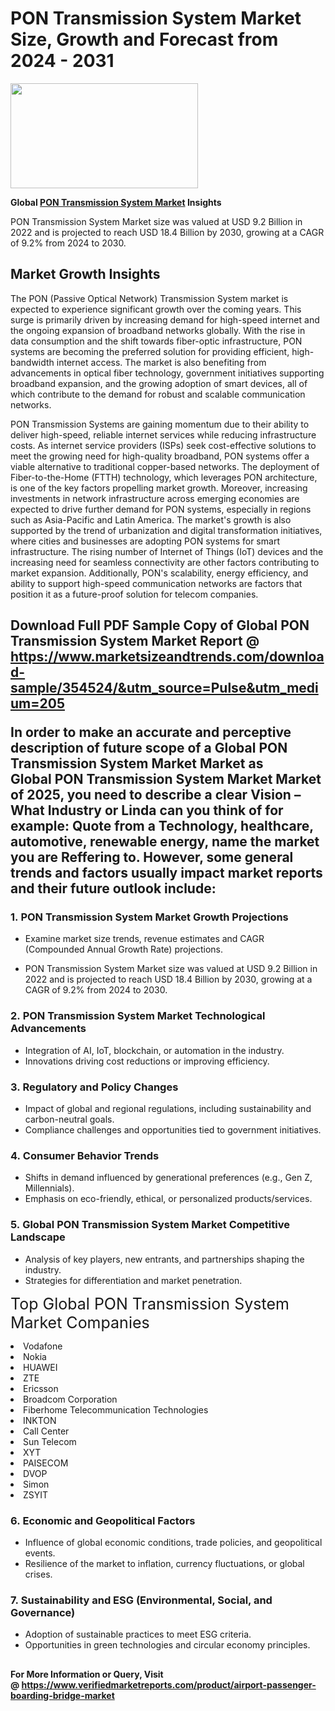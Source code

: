 <H1>PON Transmission System Market Size, Growth and Forecast from 2024 - 2031</H1><img class="aligncenter size-medium wp-image-584254" src="https://thirdeyenews.in/wp-content/uploads/2024/09/Global-Market-Research-300x168.jpeg" alt="" width="300" height="168" /><p><strong>Global&nbsp;<a href="https://www.marketsizeandtrends.com/download-sample/354524/&amp;utm_source=Pulse&amp;utm_medium=205">PON Transmission System Market</a> Insights</strong></p><p>PON Transmission System Market size was valued at USD 9.2 Billion in 2022 and is projected to reach USD 18.4 Billion by 2030, growing at a CAGR of 9.2% from 2024 to 2030.</p><p><h2>Market Growth Insights</h2> The PON (Passive Optical Network) Transmission System market is expected to experience significant growth over the coming years. This surge is primarily driven by increasing demand for high-speed internet and the ongoing expansion of broadband networks globally. With the rise in data consumption and the shift towards fiber-optic infrastructure, PON systems are becoming the preferred solution for providing efficient, high-bandwidth internet access. The market is also benefiting from advancements in optical fiber technology, government initiatives supporting broadband expansion, and the growing adoption of smart devices, all of which contribute to the demand for robust and scalable communication networks. <p><strong></strong></p> PON Transmission Systems are gaining momentum due to their ability to deliver high-speed, reliable internet services while reducing infrastructure costs. As internet service providers (ISPs) seek cost-effective solutions to meet the growing need for high-quality broadband, PON systems offer a viable alternative to traditional copper-based networks. The deployment of Fiber-to-the-Home (FTTH) technology, which leverages PON architecture, is one of the key factors propelling market growth. Moreover, increasing investments in network infrastructure across emerging economies are expected to drive further demand for PON systems, especially in regions such as Asia-Pacific and Latin America. The market's growth is also supported by the trend of urbanization and digital transformation initiatives, where cities and businesses are adopting PON systems for smart infrastructure. The rising number of Internet of Things (IoT) devices and the increasing need for seamless connectivity are other factors contributing to market expansion. Additionally, PON's scalability, energy efficiency, and ability to support high-speed communication networks are factors that position it as a future-proof solution for telecom companies. <h2></p><p><span class=""><strong>Download Full PDF Sample Copy of Global PON Transmission System Market Report</strong> @ <a href="https://www.marketsizeandtrends.com/download-sample/354524/&amp;utm_source=Pulse&amp;utm_medium=205" target="_blank">https://www.marketsizeandtrends.com/download-sample/354524/&amp;utm_source=Pulse&amp;utm_medium=205</a></span></p><p>In order to make an accurate and perceptive description of future scope of a Global&nbsp;PON Transmission System Market Market as Global&nbsp;PON Transmission System Market Market of 2025, you need to describe a clear Vision &ndash; What Industry or Linda can you think of for example: Quote from a Technology, healthcare, automotive, renewable energy, name the market you are Reffering to. However, some general trends and factors usually impact market reports and their future outlook include:</p><h3>1.&nbsp;<strong>PON Transmission System Market Growth Projections</strong></h3><ul><li>Examine market size trends, revenue estimates and CAGR (Compounded Annual Growth Rate) projections.</li><li><p>PON Transmission System Market size was valued at USD 9.2 Billion in 2022 and is projected to reach USD 18.4 Billion by 2030, growing at a CAGR of 9.2% from 2024 to 2030.</p></li></ul><h3>2.&nbsp;<strong>PON Transmission System Market Technological Advancements</strong></h3><ul><li>Integration of AI, IoT, blockchain, or automation in the industry.</li><li>Innovations driving cost reductions or improving efficiency.</li></ul><h3>3.&nbsp;<strong>Regulatory and Policy Changes</strong></h3><ul><li>Impact of global and regional regulations, including sustainability and carbon-neutral goals.</li><li>Compliance challenges and opportunities tied to government initiatives.</li></ul><h3>4.&nbsp;<strong>Consumer Behavior Trends</strong></h3><ul><li>Shifts in demand influenced by generational preferences (e.g., Gen Z, Millennials).</li><li>Emphasis on eco-friendly, ethical, or personalized products/services.</li></ul><h3>5.&nbsp;<strong>Global PON Transmission System Market Competitive Landscape</strong></h3><ul><li>Analysis of key players, new entrants, and partnerships shaping the industry.</li><li>Strategies for differentiation and market penetration.</li></ul><p data-pm-slice="1 1 []"><span style="color: inherit; font-family: inherit; font-size: 25px;">Top Global PON Transmission System Market Companies</span></p><div class="" data-test-id=""><p><li>Vodafone</li><li> Nokia</li><li> HUAWEI</li><li> ZTE</li><li> Ericsson</li><li> Broadcom Corporation</li><li> Fiberhome Telecommunication Technologies</li><li> INKTON</li><li> Call Center</li><li> Sun Telecom</li><li> XYT</li><li> PAISECOM</li><li> DVOP</li><li> Simon</li><li> ZSYIT</li></p></div><h3>6.&nbsp;<strong>Economic and Geopolitical Factors</strong></h3><ul><li>Influence of global economic conditions, trade policies, and geopolitical events.</li><li>Resilience of the market to inflation, currency fluctuations, or global crises.</li></ul><h3>7.&nbsp;<strong>Sustainability and ESG (Environmental, Social, and Governance)</strong></h3><ul><li>Adoption of sustainable practices to meet ESG criteria.</li><li>Opportunities in green technologies and circular economy principles.</li></ul><h2><strong style="font-size: 14px;">For More Information or Query, Visit @&nbsp;</strong><a style="background-color: #ffffff; font-size: 14px;" href="https://www.marketsizeandtrends.com/report/pon-transmission-system-market/" target="_blank">https://www.verifiedmarketreports.com/product/airport-passenger-boarding-bridge-market</a></h2>
